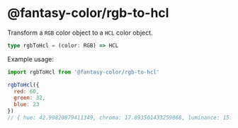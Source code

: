 # @fantasy-color/rgb-to-hcl

Transform a `RGB` color object to a `HCL` color object.

```typescript
type rgbToHcl = (color: RGB) => HCL
```

Example usage:

```javascript
import rgbToHcl from '@fantasy-color/rgb-to-hcl'

rgbToHcl({
  red: 60,
  green: 32,
  blue: 23
})
// { hue: 42.99820879411349, chroma: 17.893501433259868, luminance: 15.966897718378611 }
```
